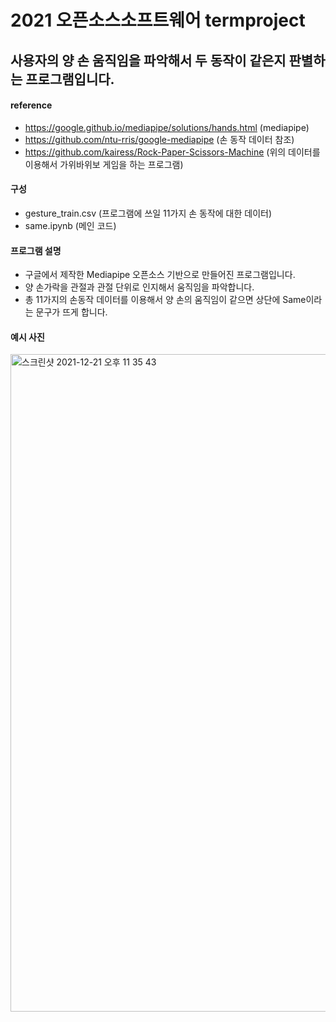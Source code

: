 # 2021 오픈소스소프트웨어 termproject

## 사용자의 양 손 움직임을 파악해서 두 동작이 같은지 판별하는 프로그램입니다.

#### reference
* https://google.github.io/mediapipe/solutions/hands.html (mediapipe)
* https://github.com/ntu-rris/google-mediapipe (손 동작 데이터 참조)
* https://github.com/kairess/Rock-Paper-Scissors-Machine (위의 데이터를 이용해서 가위바위보 게임을 하는 프로그램)

#### 구성
* gesture_train.csv (프로그램에 쓰일 11가지 손 동작에 대한 데이터)
* same.ipynb (메인 코드)

#### 프로그램 설명
* 구글에서 제작한 Mediapipe 오픈소스 기반으로 만들어진 프로그램입니다.
* 양 손가락을 관절과 관절 단위로 인지해서 움직임을 파악합니다.
* 총 11가지의 손동작 데이터를 이용해서 양 손의 움직임이 같으면 상단에 Same이라는 문구가 뜨게 합니다.

#### 예시 사진
<img width="1052" alt="스크린샷 2021-12-21 오후 11 35 43" src="https://user-images.githubusercontent.com/91201852/146950871-a4bb3363-2293-4e22-bc38-0f5abeded530.png">

